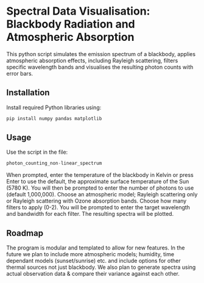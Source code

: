 # Spectral Data Visualisation: Blackbody Radiation and Atmospheric Absorption

This python script simulates the emission spectrum of a blackbody, applies atmospheric absorption effects, including Rayleigh scattering, filters specific wavelength bands and visualises the resulting photon counts with error bars. 

## Installation

Install required Python libraries using:

```bash
pip install numpy pandas matplotlib
```

## Usage
Use the script in the file:
```python
photon_counting_non-linear_spectrum
```
When prompted, enter the temperature of the blackbody in Kelvin or press Enter to use the default, the approximate surface temperature of the Sun (5780 K). You will then be prompted to enter the number of photons to use (default 1,000,000). Choose an atmospheric model; Rayleigh scattering only or Rayleigh scattering with Ozone absorption bands. Choose how many filters to apply (0-2). You will be prompted to enter the target wavelength and bandwidth for each filter. The resulting spectra will be plotted.

## Roadmap
The program is modular and templated to allow for new features. In the future we plan to include more atmospheric models; humidity, time dependant models (sunset/sunrise) etc. and include options for other thermal sources not just blackbody. We also plan to generate spectra using actual observation data & compare their variance against each other.
